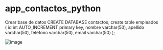 # app_contactos_python

Crear base de datos
CREATE DATABASE contactos;
create table empleados (
    id int AUTO_INCREMENT primary key,
    nombre varchar(50),
    apellido varchar(50),
    telefono varchar(50),
    email varchar(50)
    );


    
![image](https://github.com/AdriGPlayer/app_contactos_python/assets/130609122/2b807522-c2f0-40c0-a3a6-26740d25b623)
